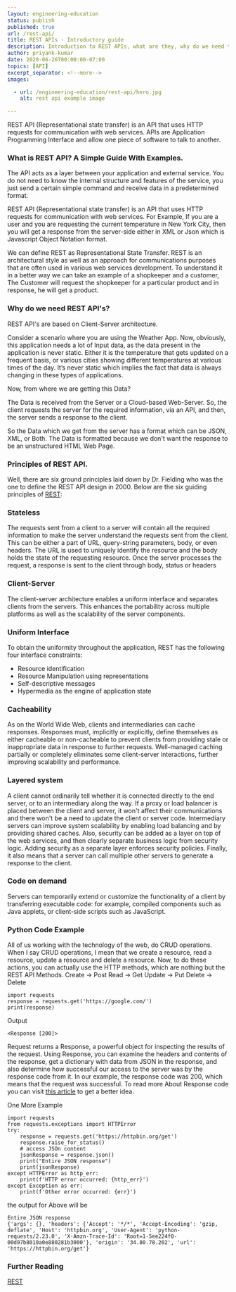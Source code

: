 ```yaml
---
layout: engineering-education
status: publish
published: true
url: /rest-api/
title: REST APIs - Introductory guide
description: Introduction to REST APIs, what are they, why do we need them and how do they work. Representational state transfer is a software architectural style that defines a set of constraints to be used for creating Web services.
author: priyank-kumar
date: 2020-06-26T00:00:00-07:00
topics: [API]
excerpt_separator: <!--more-->
images:

  - url: /engineering-education/rest-api/hero.jpg
    alt: rest api example image

---
```

REST API (Representational state transfer) is an API that uses HTTP requests for communication with web services. APIs are Application Programming Interface and allow one piece of software to talk to another.
<!--more-->

### What is REST API? A Simple Guide With Examples.
The API acts as a layer between your application and external service. You do not need to know the internal structure and features of the service, you just send a certain simple command and receive data in a predetermined format.

REST API (Representational state transfer) is an API that uses HTTP requests for communication with web services. For Example, If you are a user and you are requesting the current temperature in New York City, then you will get a response from the server-side either in XML or Json which is Javascript Object Notation format.

We can define REST as Representational State Transfer. REST is an architectural style as well as an approach for communications purposes that are often used in various web services development. To understand it in a better way we can take an example of a shopkeeper and a customer, The Customer will request the shopkeeper for a particular product and in response, he will get a product.

### Why do we need REST API's?
REST API's are based on Client-Server architecture.

Consider a scenario where you are using the Weather App. Now, obviously, this application needs a lot of Input data, as the data present in the application is never static. Either it is the temperature that gets updated on a frequent basis, or various cities showing different temperatures at various times of the day. It’s never static which implies the fact that data is always changing in these types of applications.

Now, from where we are getting this Data?

The Data is received from the Server or a Cloud-based Web-Server. So, the client requests the server for the required information, via an API, and then, the server sends a response to the client.

So the Data which we get from the server has a format which can be JSON, XML, or Both. The Data is formatted because we don't want the response to be an unstructured HTML Web Page.


### Principles of REST API.
Well, there are six ground principles laid down by Dr. Fielding who was the one to define the REST API design in 2000. Below are the six guiding principles of [REST](https://en.wikipedia.org/wiki/Representational_state_transfer):

### Stateless
The requests sent from a client to a server will contain all the required information to make the server understand the requests sent from the client. This can be either a part of URL,  query-string parameters, body, or even headers. The URL is used to uniquely identify the resource and the body holds the state of the requesting resource. Once the server processes the request, a response is sent to the client through body, status or headers

### Client-Server
The client-server architecture enables a uniform interface and separates clients from the servers.  This enhances the portability across multiple platforms as well as the scalability of the server components.

### Uniform Interface
To obtain the uniformity throughout the application, REST has the following four interface constraints:
- Resource identification
- Resource Manipulation using representations
- Self-descriptive messages
- Hypermedia as the engine of application state

### Cacheability
As on the World Wide Web, clients and intermediaries can cache responses. Responses must, implicitly or explicitly, define themselves as either cacheable or non-cacheable to prevent clients from providing stale or inappropriate data in response to further requests. Well-managed caching partially or completely eliminates some client-server interactions, further improving scalability and performance.

### Layered system
A client cannot ordinarily tell whether it is connected directly to the end server, or to an intermediary along the way. If a proxy or load balancer is placed between the client and server, it won't affect their communications and there won't be a need to update the client or server code. Intermediary servers can improve system scalability by enabling load balancing and by providing shared caches. Also, security can be added as a layer on top of the web services, and then clearly separate business logic from security logic. Adding security as a separate layer enforces security policies. Finally, it also means that a server can call multiple other servers to generate a response to the client.

### Code on demand
Servers can temporarily extend or customize the functionality of a client by transferring executable code: for example, compiled components such as Java applets, or client-side scripts such as JavaScript.

### Python Code Example

All of us working with the technology of the web, do CRUD operations. When I say CRUD operations, I mean that we create a resource, read a resource, update a resource and delete a resource. Now, to do these actions, you can actually use the HTTP methods, which are nothing but the REST API Methods.
Create -> Post
Read -> Get
Update -> Put
Delete -> Delete

```
import requests
response = requests.get('https://google.com/')
print(response)
```
Output
```
<Response [200]>
```

Request returns а Response, a powerful object for inspecting the results of the request. Using Response, you can examine the headers and contents of the response, get a dictionary with data from JSON in the response, and also determine how successful our access to the server was by the response code from it. In our example, the response code was 200, which means that the request was successful. To read more About Response code you can visit [this article](/engineering-education/http-code-cheat-sheet/) to get a better idea.


One More Example

```
import requests
from requests.exceptions import HTTPError
try:
    response = requests.get('https://httpbin.org/get')
    response.raise_for_status()
    # access JSOn content
    jsonResponse = response.json()
    print("Entire JSON response")
    print(jsonResponse)
except HTTPError as http_err:
    print(f'HTTP error occurred: {http_err}')
except Exception as err:
    print(f'Other error occurred: {err}')
```
the output for Above will be

```
Entire JSON response
{'args': {}, 'headers': {'Accept': '*/*', 'Accept-Encoding': 'gzip, deflate', 'Host': 'httpbin.org', 'User-Agent': 'python-requests/2.23.0', 'X-Amzn-Trace-Id': 'Root=1-5ee224f0-00d97b8010a0e880281b3000'}, 'origin': '34.80.78.202', 'url': 'https://httpbin.org/get'}
```    


### Further Reading
[REST](https://en.wikipedia.org/wiki/Representational_state_transfer)
